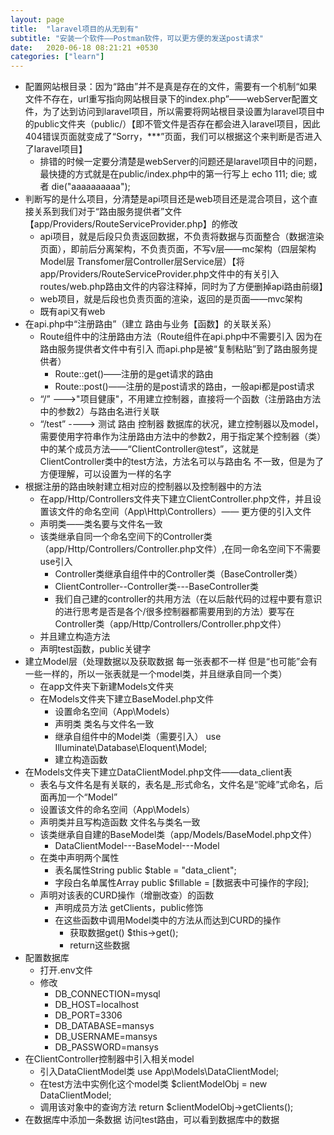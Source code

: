 ```yaml
---
layout: page
title:  "laravel项目的从无到有"
subtitle: "安装一个软件——Postman软件，可以更方便的发送post请求"
date:   2020-06-18 08:21:21 +0530
categories: ["learn"]
---
```


- 配置网站根目录：因为“路由”并不是真是存在的文件，需要有一个机制“如果文件不存在，url重写指向网站根目录下的index.php”——webServer配置文件，为了达到访问到laravel项目，所以需要将网站根目录设置为laravel项目中的public文件夹（public/）【即不管文件是否存在都会进入laravel项目，因此404错误页面就变成了“Sorry，***”页面，我们可以根据这个来判断是否进入了laravel项目】
    - 排错的时候一定要分清楚是webServer的问题还是laravel项目中的问题，最快捷的方式就是在public/index.php中的第一行写上 echo 111; die; 或者 die("aaaaaaaaaa"); 
- 判断写的是什么项目，分清楚是api项目还是web项目还是混合项目，这个直接关系到我们对于“路由服务提供者”文件【app/Providers/RouteServiceProvider.php】的修改
    -  api项目，就是后段只负责返回数据，不负责将数据与页面整合（数据渲染页面），即前后分离架构，不负责页面，不写v层——mc架构（四层架构Model层 Transfomer层Controller层Service层）【将app/Providers/RouteServiceProvider.php文件中的有关引入routes/web.php路由文件的内容注释掉，同时为了方便删掉api路由前缀】
    - web项目，就是后段也负责页面的渲染，返回的是页面——mvc架构
    - 既有api又有web
- 在api.php中“注册路由”（建立 路由与业务【函数】的关联关系）
    - Route组件中的注册路由方法（Route组件在api.php中不需要引入 因为在路由服务提供者文件中有引入 而api.php是被“复制粘贴”到了路由服务提供者）
        - Route::get()——注册的是get请求的路由
        - Route::post()——注册的是post请求的路由，一般api都是post请求
    - “/” --->"项目健康"，不用建立控制器，直接将一个函数（注册路由方法中的参数2）与路由名进行关联
    - “/test” ----> 测试 路由 控制器 数据库的状况，建立控制器以及model，需要使用字符串作为注册路由方法中的参数2，用于指定某个控制器（类）中的某个成员方法——“ClientController@test”，这就是 ClientController类中的test方法，方法名可以与路由名 不一致，但是为了方便理解，可以设置为一样的名字
- 根据注册的路由映射建立相对应的控制器以及控制器中的方法
    - 在app/Http/Controllers文件夹下建立ClientController.php文件，并且设置该文件的命名空间（App\Http\Controllers）—— 更方便的引入文件
    - 声明类——类名要与文件名一致
    - 该类继承自同一个命名空间下的Controller类（app/Http/Controllers/Controller.php文件）,在同一命名空间下不需要use引入
        - Controller类继承自组件中的Controller类（BaseController类）
        - ClientController--Controller类---BaseController类
        - 我们自己建的controller的共用方法（在以后敲代码的过程中要有意识的进行思考是否是各个/很多控制器都需要用到的方法）要写在Controller类（app/Http/Controllers/Controller.php文件）
    - 并且建立构造方法
    - 声明test函数，public关键字
- 建立Model层（处理数据以及获取数据 每一张表都不一样 但是“也可能”会有一些一样的，所以一张表就是一个model类，并且继承自同一个类）
    - 在app文件夹下新建Models文件夹
    - 在Models文件夹下建立BaseModel.php文件
        - 设置命名空间（App\Models）
        - 声明类 类名与文件名一致 
        - 继承自组件中的Model类（需要引入） use Illuminate\Database\Eloquent\Model; 
        - 建立构造函数
- 在Models文件夹下建立DataClientModel.php文件——data_client表
    - 表名与文件名是有关联的，表名是_形式命名，文件名是“驼峰”式命名，后面再加一个“Model”
    - 设置该文件的命名空间（App\Models）
    - 声明类并且写构造函数 文件名与类名一致
    - 该类继承自自建的BaseModel类（app/Models/BaseModel.php文件）
        - DataClientModel---BaseModel---Model
    - 在类中声明两个属性
        - 表名属性String public $table = "data_client"; 
        - 字段白名单属性Array public $fillable = [数据表中可操作的字段]; 
    - 声明对该表的CURD操作（增删改查）的函数
        - 声明成员方法 getClients，public修饰
        - 在这些函数中调用Model类中的方法从而达到CURD的操作
            - 获取数据get() $this->get(); 
            - return这些数据
- 配置数据库
    - 打开.env文件
    - 修改
        - DB_CONNECTION=mysql
        - DB_HOST=localhost
        - DB_PORT=3306
        - DB_DATABASE=mansys
        - DB_USERNAME=mansys
        - DB_PASSWORD=mansys
- 在ClientController控制器中引入相关model
    - 引入DataClientModel类 use App\Models\DataClientModel; 
    - 在test方法中实例化这个model类 $clientModelObj = new DataClientModel; 
    - 调用该对象中的查询方法 return $clientModelObj->getClients(); 
- 在数据库中添加一条数据 访问test路由，可以看到数据库中的数据